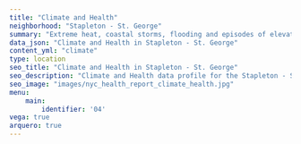 ```yaml
---
title: "Climate and Health"
neighborhood: "Stapleton - St. George"
summary: "Extreme heat, coastal storms, flooding and episodes of elevated ozone are climate-related hazards that may increase with climate change and have important public health impacts in New York City. Extreme weather can cause power outages, which also threaten public health. This report provides neighborhood indicators of climate-related hazards, vulnerability and health impacts."
data_json: "Climate and Health in Stapleton - St. George"
content_yml: "climate"
type: location
seo_title: "Climate and Health in Stapleton - St. George"
seo_description: "Climate and Health data profile for the Stapleton - St. George neighborhood of NYC."
seo_image: "images/nyc_health_report_climate_health.jpg"
menu:
    main:
        identifier: '04'
vega: true
arquero: true
---
```

